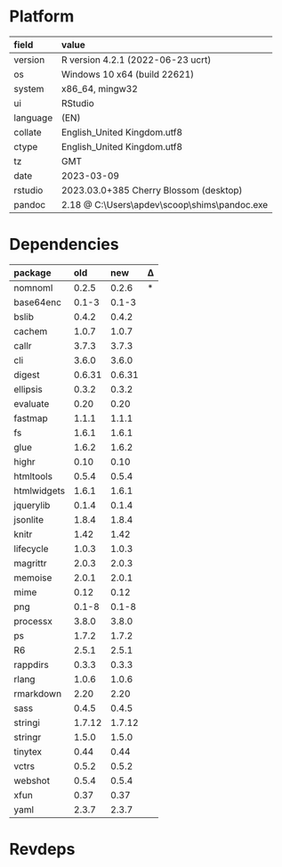# Platform

|field    |value                                        |
|:--------|:--------------------------------------------|
|version  |R version 4.2.1 (2022-06-23 ucrt)            |
|os       |Windows 10 x64 (build 22621)                 |
|system   |x86_64, mingw32                              |
|ui       |RStudio                                      |
|language |(EN)                                         |
|collate  |English_United Kingdom.utf8                  |
|ctype    |English_United Kingdom.utf8                  |
|tz       |GMT                                          |
|date     |2023-03-09                                   |
|rstudio  |2023.03.0+385 Cherry Blossom (desktop)       |
|pandoc   |2.18 @ C:\Users\apdev\scoop\shims\pandoc.exe |

# Dependencies

|package     |old    |new    |Δ  |
|:-----------|:------|:------|:--|
|nomnoml     |0.2.5  |0.2.6  |*  |
|base64enc   |0.1-3  |0.1-3  |   |
|bslib       |0.4.2  |0.4.2  |   |
|cachem      |1.0.7  |1.0.7  |   |
|callr       |3.7.3  |3.7.3  |   |
|cli         |3.6.0  |3.6.0  |   |
|digest      |0.6.31 |0.6.31 |   |
|ellipsis    |0.3.2  |0.3.2  |   |
|evaluate    |0.20   |0.20   |   |
|fastmap     |1.1.1  |1.1.1  |   |
|fs          |1.6.1  |1.6.1  |   |
|glue        |1.6.2  |1.6.2  |   |
|highr       |0.10   |0.10   |   |
|htmltools   |0.5.4  |0.5.4  |   |
|htmlwidgets |1.6.1  |1.6.1  |   |
|jquerylib   |0.1.4  |0.1.4  |   |
|jsonlite    |1.8.4  |1.8.4  |   |
|knitr       |1.42   |1.42   |   |
|lifecycle   |1.0.3  |1.0.3  |   |
|magrittr    |2.0.3  |2.0.3  |   |
|memoise     |2.0.1  |2.0.1  |   |
|mime        |0.12   |0.12   |   |
|png         |0.1-8  |0.1-8  |   |
|processx    |3.8.0  |3.8.0  |   |
|ps          |1.7.2  |1.7.2  |   |
|R6          |2.5.1  |2.5.1  |   |
|rappdirs    |0.3.3  |0.3.3  |   |
|rlang       |1.0.6  |1.0.6  |   |
|rmarkdown   |2.20   |2.20   |   |
|sass        |0.4.5  |0.4.5  |   |
|stringi     |1.7.12 |1.7.12 |   |
|stringr     |1.5.0  |1.5.0  |   |
|tinytex     |0.44   |0.44   |   |
|vctrs       |0.5.2  |0.5.2  |   |
|webshot     |0.5.4  |0.5.4  |   |
|xfun        |0.37   |0.37   |   |
|yaml        |2.3.7  |2.3.7  |   |

# Revdeps

